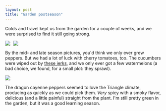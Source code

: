 ```yaml
---
layout: post
title: "Garden postseason"
---
```

Colds and travel kept us from the garden for a couple of weeks, and we were surprised to find it still going strong.  

<img src="{{ ASSET_PATH }}/images/j_garden.jpg" style="display: inline; margin-left: 0px; max-width: 295px; padding-right: 10px;"><img src="{{ ASSET_PATH }}/images/e_garden.jpg" style="display: inline; max-width: 295px; margin-right: auto;">
  
By the mid- and late season pictures, you'd think we only ever grew peppers. But we had a lot of luck with cherry tomatoes, too. The cucumbers were wiped out by [these jerks](http://www.almanac.com/content/cucumber-beetles), and we only ever got a few watermelons (a bad choice, we found, for a small plot: they sprawl).  

<img src="{{ ASSET_PATH }}/images/dragon_cayenne.jpg" style="display: block; margin-left: 0px; margin-right: auto;">

The dragon cayenne peppers seemed to love the Triangle climate, producing as quickly as we could pick them. *Very* spicy with a smoky flavor, delicious (and a little painful) straight from the plant. I'm still pretty green in the garden, but it was a good learning season.